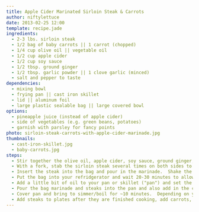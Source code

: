 ```yaml
---
title: Apple Cider Marinated Sirloin Steak & Carrots
author: niftylettuce
date: 2013-02-25 12:00
template: recipe.jade
ingredients:
  - 2-3 lbs. sirloin steak
  - 1/2 bag of baby carrots || 1 carrot (chopped)
  - 1/4 cup olive oil || vegetable oil
  - 1/2 cup apple cider
  - 1/2 cup soy sauce
  - 1/2 tbsp. ground ginger
  - 1/2 tbsp. garlic powder || 1 clove garlic (minced)
  - salt and pepper to taste
dependencies:
  - mixing bowl
  - frying pan || cast iron skillet
  - lid || aluminum foil
  - large plastic sealable bag || large covered bowl
options:
  - pineapple juice (instead of apple cider)
  - side of vegetables (e.g. green beans, potatoes)
  - garnish with parsley for fancy points
photo: sirloin-steak-carrots-with-apple-cider-marinade.jpg
thumbnails:
  - cast-iron-skillet.jpg
  - baby-carrots.jpg
steps:
  - Stir together the olive oil, apple cider, soy sauce, ground ginger, and garlic powder into the mixing bowl.
  - With a fork, stab the sirloin steak several times on both sides to puncture the fibers of the meat for marinating.
  - Insert the steak into the bag and pour in the marinade.  Shake the bag repeatedly to allow the marinade to coat the steak.
  - Put the bag into your refridgerator and wait 20-30 minutes to allow steak to marinade.
  - Add a little bit of oil to your pan or skillet ("pan") and set the burner to medium.
  - Pour the bag marinade and steaks into the pan and also add in the carrots.
  - Cover pan and bring to simmer/boil for ~10 minutes.  Depending on your type of burner and temperature setting, cooking times may vary.  Check your steak after it is browned with a knife and fork to ensure it is thoroughly cooked.  You can also check the carrots this way too; the carrots should cut easily.
  - Add steaks to plates after they are finished cooking, add carrots, pour over remaining marinade from the pan onto the plates, add any sides, and garnish with parsley if wanted.
---
```

